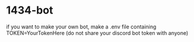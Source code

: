 # 1434-bot

if you want to make your own bot, make a .env file containing TOKEN=YourTokenHere (do not share your discord bot token with anyone)